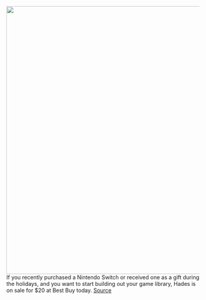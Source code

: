 <img src='https://cdn.vox-cdn.com/thumbor/1ZvCxTsmWi1xCKgxN5Q_UH_v58U=/0x0:1920x1079/1200x800/filters:focal(807x387:1113x693)/cdn.vox-cdn.com/uploads/chorus_image/image/68622175/Hades_Wallpaper_01.0.jpg' width='700px' /><br/>
If you recently purchased a Nintendo Switch or received one as a gift during the holidays, and you want to start building out your game library, Hades is on sale for $20 at Best Buy today.
<a href='https://www.theverge.com/good-deals/2021/1/5/22214879/hades-nintendo-switch-best-buy-deal-sale'> Source <a/>